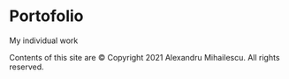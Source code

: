 # Portofolio
My individual work

Contents of this site are © Copyright 2021 Alexandru Mihailescu. All rights reserved.
